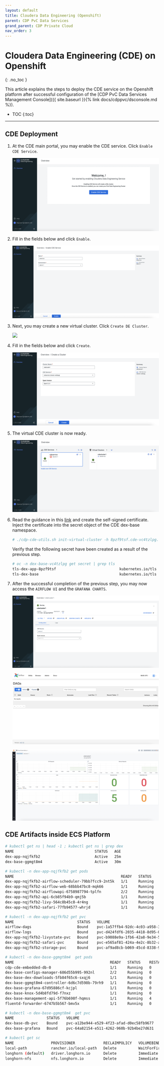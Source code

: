```yaml
---
layout: default
title: Cloudera Data Engineering (Openshift)
parent: CDP PvC Data Services
grand_parent: CDP Private Cloud
nav_order: 3
---
```


# Cloudera Data Engineering (CDE) on Openshift
{: .no_toc }

This article explains the steps to deploy the CDE service on the Openshift platform after successful configuration of the [CDP PvC Data Services Management Console]({{ site.baseurl }}{% link docs/cdppvc/dsconsole.md %}).

- TOC
{:toc}

---


## CDE Deployment


    
1. At the CDE main portal, you may enable the CDE service. Click `Enable CDE Service`.      

    ![](../../assets/images/cde/cde1.png)

2. Fill in the fields below and click `Enable`.

    ![](../../assets/images/cde/cdeocp1.png)
    
3. Next, you may create a new virtual cluster. Click `Create DE Cluster`.        
    
    ![](../../assets/images/cde/cdeocp2.png)
    
4. Fill in the fields below and click `Create`.    
    
    ![](../../assets/images/cde/cdeocp3.png)
    
5. The virtual CDE cluster is now ready. 
    
    ![](../../assets/images/cde/cdeocp4.png)
  
6. Read the guidance in this [link](https://docs.cloudera.com/data-engineering/1.3.4/manage-clusters/topics/cde-private-cloud-create-cluster.html) and create the self-signed certificate. Inject the certificate into the secret object of the CDE dex-base namespace.
    
    ```bash
    # ./cdp-cde-utils.sh init-virtual-cluster -h 8pzf9tsf.cde-vc4tzlpg.apps.apps.ocp4.cdpkvm.cldr -a
    ```
    
    Verify that the following secret have been created as a result of the previous step.
    ```bash
    # oc -n dex-base-vc4tzlpg get secret | grep tls
    tls-dex-app-8pzf9tsf                             kubernetes.io/tls                     2      81m
    tls-dex-base                                     kubernetes.io/tls                     2      81m
    ```

7. After the successful completion of the previous step, you may now access the `AIRFLOW UI` and the `GRAFANA CHARTS`.

    ![](../../assets/images/cde/cdeocp5.png)
    
    ![](../../assets/images/cde/cdeocp6.png)
    
    ![](../../assets/images/cde/cdeocp7.png)
    
## CDE Artifacts inside ECS Platform

   ```bash
# kubectl get ns | head -1 ; kubectl get ns | grep dex
NAME                                     STATUS   AGE
dex-app-nqjfkfb2                         Active   25m
dex-base-ggmgt8m4                        Active   30m
   ```

   ```bash
# kubectl -n dex-app-nqjfkfb2 get pods
NAME                                                 READY   STATUS    RESTARTS   AGE
dex-app-nqjfkfb2-airflow-scheduler-79bb7fcc9-2nt5k   1/1     Running   0          31m
dex-app-nqjfkfb2-airflow-web-68bbb47bc8-mqk66        1/1     Running   0          31m
dex-app-nqjfkfb2-airflowapi-6758987794-tplfn         2/2     Running   2          31m
dex-app-nqjfkfb2-api-6cb85f94b9-qmj5b                1/1     Running   0          31m
dex-app-nqjfkfb2-livy-564c8b45c8-4r4ng               1/1     Running   0          31m
dex-app-nqjfkfb2-safari-77fb94577-whrjd              1/1     Running   0          31m
   ```
   
   ```bash
# kubectl -n dex-app-nqjfkfb2 get pvc
NAME                             STATUS   VOLUME                                     CAPACITY   ACCESS MODES   STORAGECLASS   AGE
airflow-dags                     Bound    pvc-1a57ffb4-92dc-4c03-a958-38702549ceb1   100Gi      RWX            longhorn-nfs   28m
airflow-logs                     Bound    pvc-d424fdf6-2035-4418-8d95-03769926a069   100Gi      RWX            longhorn-nfs   28m
dex-app-nqjfkfb2-livystate-pvc   Bound    pvc-b9088e9a-1fb6-42a8-9e34-5135f0e1ce07   100Gi      RWX            longhorn-nfs   28m
dex-app-nqjfkfb2-safari-pvc      Bound    pvc-e565af81-424a-4e2c-8b32-ade212159492   100Gi      RWX            longhorn-nfs   28m
dex-app-nqjfkfb2-storage-pvc     Bound    pvc-af9ad8cb-b069-45cd-8338-97351ba0bacd   100Gi      RWX            longhorn-nfs   28m
   ```
   
   ```bash
# kubectl -n dex-base-ggmgt8m4  get pods
NAME                                            READY   STATUS    RESTARTS   AGE
cdp-cde-embedded-db-0                           1/1     Running   0          34m
dex-base-configs-manager-686d55b995-992nl       2/2     Running   0          34m
dex-base-dex-downloads-5fb84f65c6-sxqj6         1/1     Running   0          34m
dex-base-ggmgt8m4-controller-6d6c7d598b-79rh9   1/1     Running   0          34m
dex-base-grafana-67d95886cf-kcjpl               1/1     Running   0          34m
dex-base-knox-5d4b8fd79d-f7nxz                  1/1     Running   0          34m
dex-base-management-api-5f76b698f-hqmss         1/1     Running   4          34m
fluentd-forwarder-6747b5b567-bmv5x              1/1     Running   0          34m
   ```
   
   ```bash   
# kubectl -n dex-base-ggmgt8m4  get pvc
NAME               STATUS   VOLUME                                     CAPACITY   ACCESS MODES   STORAGECLASS   AGE
dex-base-db-pvc    Bound    pvc-a12be944-e529-4f23-afad-d0ec58fb9677   100Gi      RWO            longhorn       34m
dex-base-grafana   Bound    pvc-64a82154-e511-4262-960b-92b4be27d631   10Gi       RWO            longhorn       34m
   ```
   
   ```bash   
# kubectl get sc
NAME                 PROVISIONER             RECLAIMPOLICY   VOLUMEBINDINGMODE      ALLOWVOLUMEEXPANSION   AGE
local-path           rancher.io/local-path   Delete          WaitForFirstConsumer   false                  3d12h
longhorn (default)   driver.longhorn.io      Delete          Immediate              true                   3d12h
longhorn-nfs         nfs.longhorn.io         Delete          Immediate              false                  3d12h
   ```


